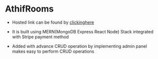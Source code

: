 # AthifRooms

- Hosted link can be found by [clickinghere](https://athif-rooms.vercel.app/)

- It is built using MERN(MongoDB Express React Node) Stack integrated with 
  Stripe payment method

- Added with advance CRUD operation by implementing admin panel makes easy to perform CRUD operations
